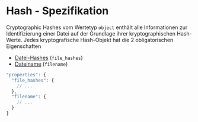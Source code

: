 # Hash - Spezifikation

Cryptographic Hashes vom Wertetyp `object` enthält alle Informationen zur Identifizierung einer Datei auf der Grundlage ihrer kryptographischen Hash-Werte.
Jedes kryptografische Hash-Objekt hat die 2 obligatorischen Eigenschaften

* [Datei-Hashes](types/full_product_name/product_identification_helper/hashes/hash/file_hashes-spec.de.md) (`file_hashes`)
* [Dateiname](types/full_product_name/product_identification_helper/hashes/hash/filename-spec.de.md) (`filename`)

```javascript
"properties": {
  "file_hashes": {
    // ...
  },
  "filename": {
    // ...
  }
}
```
